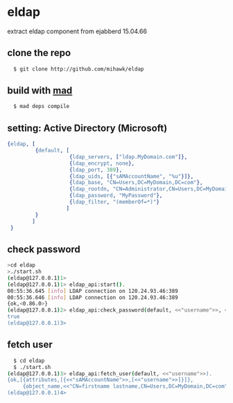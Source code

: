 eldap
=====

 extract eldap component from ejabberd 15.04.66

## clone the repo

```bash
  $ git clone http://github.com/mihawk/eldap
```

## build with [mad](http://github.com/naga-framework/mad)

```bash
  $ mad deps compile 
```

## setting: Active Directory (Microsoft)

```erlang
{eldap, [
         {default, [         
                    {ldap_servers, ["ldap.MyDomain.com"]},
                    {ldap_encrypt, none},
                    {ldap_port, 389},
                    {ldap_uids, [{"sAMAccountName", "%u"}]},
                    {ldap_base, "CN=Users,DC=MyDomain,DC=com"},
                    {ldap_rootdn, "CN=Administrator,CN=Users,DC=MyDomain,DC=com"},
                    {ldap_password, "MyPassword"},
                    {ldap_filter, "(memberOf=*)"}
                   ]
         }
        ]
 }
```

## check password

```bash
>cd eldap
>./start.sh
(eldap@127.0.0.1)1> 
(eldap@127.0.0.1)1> eldap_api:start().
00:55:36.645 [info] LDAP connection on 120.24.93.46:389
00:55:36.646 [info] LDAP connection on 120.24.93.46:389
{ok,<0.86.0>}
(eldap@127.0.0.1)2> eldap_api:check_password(default, <<"username">>, <<"password">>).
true
(eldap@127.0.0.1)3>
```

## fetch user

```bash
  $ cd eldap
  $ ./start.sh
(eldap@127.0.0.1)3> eldap_api:fetch_user(default, <<"username">>).                    
{ok,[{attributes,[{<<"sAMAccountName">>,[<<"username">>]}]},
     {object_name,<<"CN=firstname lastname,CN=Users,DC=MyDomain,DC=com">>}]}
(eldap@127.0.0.1)4> 
```
 
